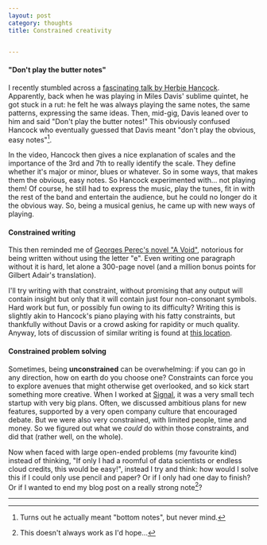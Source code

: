 ```yaml
---
layout: post
category: thoughts
title: Constrained creativity


---
```




#### "Don't play the butter notes"

I recently stumbled across a [fascinating talk by Herbie Hancock](https://www.youtube.com/watch?v=AkUNbe9sDpw). Apparently, back when he was playing in Miles Davis' sublime quintet, he got stuck in a rut: he felt he was always playing the same notes, the same patterns, expressing the same ideas. Then, mid-gig, Davis leaned over to him and said "Don't play the butter notes!" This obviously confused Hancock who eventually guessed that Davis meant "don't play the obvious, easy notes"[^2].

In the video, Hancock then gives a nice explanation of scales and the importance of the 3rd and 7th to really identify the scale. They define whether it's major or minor, blues or whatever. So in some ways, that makes them the obvious, easy notes. So Hancock experimented with... not playing them! Of course, he still had to express the music, play the tunes, fit in with the rest of the band and entertain the audience, but he could no longer do it the obvious way. So, being a musical genius, he came up with new ways of playing.

#### Constrained writing

This then reminded me of [Georges Perec's novel "A Void"](https://en.wikipedia.org/wiki/A_Void), notorious for being written without using the letter "e". Even writing one paragraph without it is hard, let alone a 300-page novel (and a million bonus points for Gilbert Adair's translation). 

I'll try writing with that constraint, without promising that any output will contain insight but only that it will contain just four non-consonant symbols.  Hard work but fun, or possibly fun owing to its difficulty? Writing this is slightly akin to Hancock's piano playing with his fatty constraints, but thankfully without Davis or a crowd asking for rapidity or much quality. Anyway, lots of discussion of similar writing is found at [this location](https://en.wikipedia.org/wiki/Constrained_writing).

#### Constrained problem solving

Sometimes, being **unconstrained** can be overwhelming: if you can go in any direction, how on earth do you choose one? Constraints can force you to explore avenues that might otherwise get overlooked, and so kick start something more creative. When I  worked at [Signal](https://research.signal-ai.com/), it was a very small tech startup with very big plans. Often, we discussed ambitious plans for new features, supported by a very open company culture that encouraged debate. But we were also very constrained, with limited people, time and money. So we figured out what we *could* do within those constraints, and did that (rather well, on the whole).

Now when faced with large open-ended problems (my favourite kind) instead of thinking, "If only I had a roomful of data scientists or endless cloud credits, this would be easy!", instead I try and think: how would I solve this if I could only use pencil and paper? Or if I only had one day to finish? Or if I wanted to end my blog post on a really strong note[^1]?



------



[^ 2 ]: Turns out he actually meant "bottom notes", but never mind.
[^1]: This doesn't always work as I'd hope...

